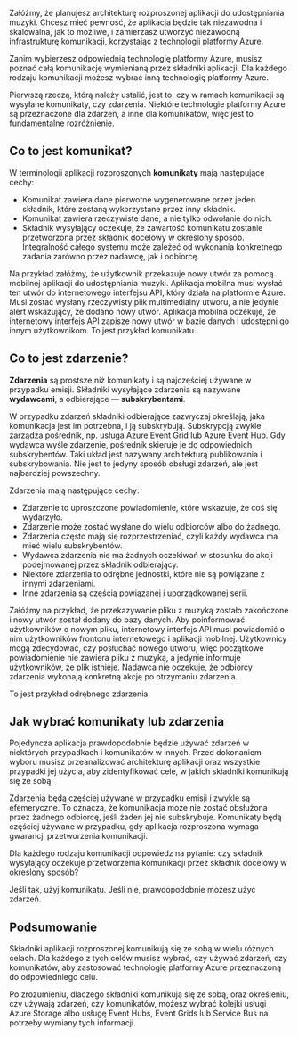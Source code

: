 Załóżmy, że planujesz architekturę rozproszonej aplikacji do udostępniania muzyki. Chcesz mieć pewność, że aplikacja będzie tak niezawodna i skalowalna, jak to możliwe, i zamierzasz utworzyć niezawodną infrastrukturę komunikacji, korzystając z technologii platformy Azure.

Zanim wybierzesz odpowiednią technologię platformy Azure, musisz poznać całą komunikację wymienianą przez składniki aplikacji. Dla każdego rodzaju komunikacji możesz wybrać inną technologię platformy Azure.

Pierwszą rzeczą, którą należy ustalić, jest to, czy w ramach komunikacji są wysyłane komunikaty, czy zdarzenia. Niektóre technologie platformy Azure są przeznaczone dla zdarzeń, a inne dla komunikatów, więc jest to fundamentalne rozróżnienie.

## <a name="what-is-a-message"></a>Co to jest komunikat?

W terminologii aplikacji rozproszonych **komunikaty** mają następujące cechy:

- Komunikat zawiera dane pierwotne wygenerowane przez jeden składnik, które zostaną wykorzystane przez inny składnik.
- Komunikat zawiera rzeczywiste dane, a nie tylko odwołanie do nich.
- Składnik wysyłający oczekuje, że zawartość komunikatu zostanie przetworzona przez składnik docelowy w określony sposób. Integralność całego systemu może zależeć od wykonania konkretnego zadania zarówno przez nadawcę, jak i odbiorcę.

Na przykład załóżmy, że użytkownik przekazuje nowy utwór za pomocą mobilnej aplikacji do udostępniania muzyki. Aplikacja mobilna musi wysłać ten utwór do internetowego interfejsu API, który działa na platformie Azure. Musi zostać wysłany rzeczywisty plik multimedialny utworu, a nie jedynie alert wskazujący, że dodano nowy utwór. Aplikacja mobilna oczekuje, że internetowy interfejs API zapisze nowy utwór w bazie danych i udostępni go innym użytkownikom. To jest przykład komunikatu.

## <a name="what-is-an-event"></a>Co to jest zdarzenie?

**Zdarzenia** są prostsze niż komunikaty i są najczęściej używane w przypadku emisji. Składniki wysyłające zdarzenia są nazywane **wydawcami**, a odbierające — **subskrybentami**.

W przypadku zdarzeń składniki odbierające zazwyczaj określają, jaka komunikacja jest im potrzebna, i ją subskrybują. Subskrypcją zwykle zarządza pośrednik, np. usługa Azure Event Grid lub Azure Event Hub. Gdy wydawca wyśle zdarzenie, pośrednik skieruje je do odpowiednich subskrybentów. Taki układ jest nazywany architekturą publikowania i subskrybowania. Nie jest to jedyny sposób obsługi zdarzeń, ale jest najbardziej powszechny.

Zdarzenia mają następujące cechy:

- Zdarzenie to uproszczone powiadomienie, które wskazuje, że coś się wydarzyło.
- Zdarzenie może zostać wysłane do wielu odbiorców albo do żadnego.
- Zdarzenia często mają się rozprzestrzeniać, czyli każdy wydawca ma mieć wielu subskrybentów.
- Wydawca zdarzenia nie ma żadnych oczekiwań w stosunku do akcji podejmowanej przez składnik odbierający.
- Niektóre zdarzenia to odrębne jednostki, które nie są powiązane z innymi zdarzeniami. 
- Inne zdarzenia są częścią powiązanej i uporządkowanej serii.  

Załóżmy na przykład, że przekazywanie pliku z muzyką zostało zakończone i nowy utwór został dodany do bazy danych. Aby poinformować użytkowników o nowym pliku, internetowy interfejs API musi powiadomić o nim użytkowników frontonu internetowego i aplikacji mobilnej. Użytkownicy mogą zdecydować, czy posłuchać nowego utworu, więc początkowe powiadomienie nie zawiera pliku z muzyką, a jedynie informuje użytkowników, że plik istnieje. Nadawca nie oczekuje, że odbiorcy zdarzenia wykonają konkretną akcję po otrzymaniu zdarzenia.

To jest przykład odrębnego zdarzenia.

## <a name="how-to-choose-messages-or-events"></a>Jak wybrać komunikaty lub zdarzenia

Pojedyncza aplikacja prawdopodobnie będzie używać zdarzeń w niektórych przypadkach i komunikatów w innych. Przed dokonaniem wyboru musisz przeanalizować architekturę aplikacji oraz wszystkie przypadki jej użycia, aby zidentyfikować cele, w jakich składniki komunikują się ze sobą. 

Zdarzenia będą częściej używane w przypadku emisji i zwykle są efemeryczne. To oznacza, że komunikacja może nie zostać obsłużona przez żadnego odbiorcę, jeśli żaden jej nie subskrybuje. Komunikaty będą częściej używane w przypadku, gdy aplikacja rozproszona wymaga gwarancji przetworzenia komunikacji.

Dla każdego rodzaju komunikacji odpowiedz na pytanie: czy składnik wysyłający oczekuje przetworzenia komunikacji przez składnik docelowy w określony sposób?

Jeśli tak, użyj komunikatu. Jeśli nie, prawdopodobnie możesz użyć zdarzeń.

## <a name="summary"></a>Podsumowanie

Składniki aplikacji rozproszonej komunikują się ze sobą w wielu różnych celach. Dla każdego z tych celów musisz wybrać, czy używać zdarzeń, czy komunikatów, aby zastosować technologię platformy Azure przeznaczoną do odpowiedniego celu. 

Po zrozumieniu, dlaczego składniki komunikują się ze sobą, oraz określeniu, czy używają zdarzeń, czy komunikatów, możesz wybrać kolejki usługi Azure Storage albo usługę Event Hubs, Event Grids lub Service Bus na potrzeby wymiany tych informacji.